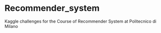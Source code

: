 # Recommender_system
Kaggle challenges for the Course of Recommender System at Politecnico di Milano
